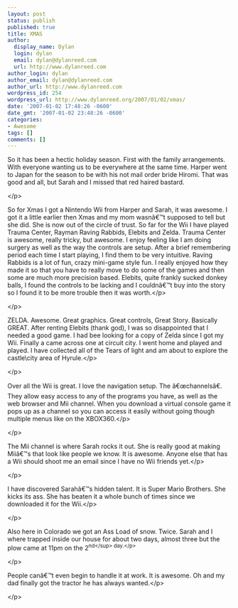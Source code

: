 ```yaml
---
layout: post
status: publish
published: true
title: XMAS
author:
  display_name: Dylan
  login: dylan
  email: dylan@dylanreed.com
  url: http://www.dylanreed.com
author_login: dylan
author_email: dylan@dylanreed.com
author_url: http://www.dylanreed.com
wordpress_id: 254
wordpress_url: http://www.dylanreed.org/2007/01/02/xmas/
date: '2007-01-02 17:48:26 -0600'
date_gmt: '2007-01-02 23:48:26 -0600'
categories:
- Awesome
tags: []
comments: []
---
```

<p>So it has been a hectic holiday season. First with the family arrangements. With everyone wanting us to be everywhere at the same time. Harper went to Japan for the season to be with his not mail order bride Hiromi. That was good and all, but Sarah and I missed that red haired bastard.</p>
<p class="MsoNormal"><&#47;p></p>
<p class="MsoNormal">So for Xmas I got a Nintendo Wii from Harper and Sarah, it was awesome. I got it a little earlier then Xmas and my mom wasn&acirc;&euro;&trade;t supposed to tell but she did. She is now out of the circle of trust. So far for the Wii I have played Trauma Center, Rayman Raving Rabbids, Elebits and Zelda. Trauma  Center is awesome, really tricky, but awesome. I enjoy feeling like I am doing surgery as well as the way the controls are setup. After a brief remembering period each time I start playing, I find them to be very intuitive. Raving Rabbids is a lot of fun, crazy mini-game style fun. I really enjoyed how they made it so that you have to really move to do some of the games and then some are much more precision based. Elebits, quite frankly sucked donkey balls, I found the controls to be lacking and I couldn&acirc;&euro;&trade;t buy into the story so I found it to be more trouble then it was worth.<&#47;p></p>
<p class="MsoNormal"><&#47;p></p>
<p class="MsoNormal">ZELDA. Awesome. Great graphics. Great controls, Great Story. Basically GREAT. After renting Elebits (thank god), I was so disappointed that I needed a good game. I had bee looking for a copy of Zelda since I got my Wii. Finally a came across one at circuit city. I went home and played and played. I have collected all of the Tears of light and am about to explore the castle\city area of Hyrule.<&#47;p></p>
<p class="MsoNormal"><&#47;p></p>
<p class="MsoNormal">Over all the Wii is great. I love the navigation setup. The &acirc;&euro;&oelig;channels&acirc;&euro;. They allow easy access to any of the programs you have, as well as the web browser and Mii channel. When you download a virtual console game it pops up as a channel so you can access it easily without going though multiple menus like on the XBOX360.<&#47;p></p>
<p class="MsoNormal"><&#47;p></p>
<p class="MsoNormal">The Mii channel is where Sarah rocks it out. She is really good at making Mii&acirc;&euro;&trade;s that look like people we know. It is awesome. Anyone else that has a Wii should shoot me an email since I have no Wii friends yet.<&#47;p></p>
<p class="MsoNormal"><&#47;p></p>
<p class="MsoNormal">I have discovered Sarah&acirc;&euro;&trade;s hidden talent. It is Super Mario Brothers. She kicks its ass. She has beaten it a whole bunch of times since we downloaded it for the Wii.<&#47;p></p>
<p class="MsoNormal"><&#47;p></p>
<p class="MsoNormal">Also here in Colorado we got an Ass Load of snow. Twice. Sarah and I where trapped inside our house for about two days, almost three but the plow came at 11pm on the 2<sup>nd<&#47;sup> day.<&#47;p></p>
<p class="MsoNormal"><&#47;p></p>
<p class="MsoNormal">People can&acirc;&euro;&trade;t even begin to handle it at work. It is awesome. Oh and my dad finally got the tractor he has always wanted.<&#47;p></p>
<p class="MsoNormal"><&#47;p></p>
